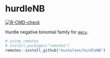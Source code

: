 # hurdleNB
[![R-CMD-check](https://github.com/muskuloes/hurdleNB/actions/workflows/R-CMD-check.yaml/badge.svg)](https://github.com/muskuloes/hurdleNB/actions/workflows/R-CMD-check.yaml)

Hurdle negative binomial family for [`mgcv`](https://cran.r-project.org/web/packages/mgcv/index.html).

```r
# using remotes
# install.packages("remotes")
remotes::install_github("muskuloes/hurdleNB")
```
